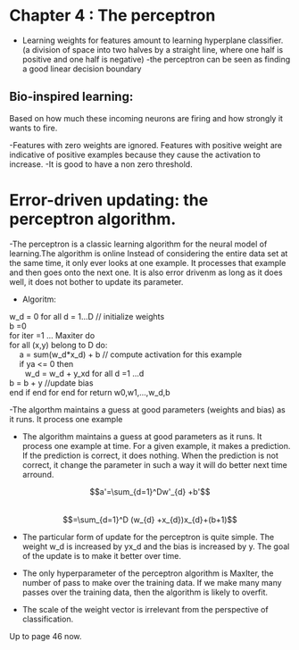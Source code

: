 # Chapter 4 : The perceptron

* Learning weights for features amount to learning hyperplane classifier. (a division of space into two halves by a straight line, where one half is positive and one half is negative)
-the perceptron can be seen as finding a good linear decision boundary

## Bio-inspired learning:
Based on how much these incoming neurons are firing and how strongly it wants to fire.

-Features with zero weights are ignored. Features with positive weight are indicative of positive examples because they cause the activation to increase.
-It is good to have a non zero threshold.

# Error-driven updating: the perceptron algorithm.
-The perceptron is a classic learning algorithm for the neural model of learning.The algorithm is online Instead of considering the entire data set at the same time, it only ever looks at one example. It processes that example and then goes onto the next one. It is also error drivenm as long as it does well, it does not bother to update its parameter.

* Algoritm:

w_d = 0 for all d = 1...D // initialize weights <br>
b =0 <br>
for iter =1 ... Maxiter do <br>
for all (x,y) belong to D do: <br>
&emsp; a = sum(w_d*x_d) + b // compute activation for this example <br>
&emsp; if ya <= 0 then <br>
&emsp;&emsp;w_d = w_d + y_xd for all d =1 ...d <br>
b = b + y //update bias <br>
        end if
    end for
end for
return w0,w1,...,w_d,b

-The algorthm maintains a guess at good parameters (weights and bias) as it runs. It process one example 

* The algorithm maintains a guess at good parameters as it runs. It process one example at time. For a given example, it makes a prediction. If the prediction is correct, it does nothing. When the prediction is not correct, it change the parameter in such a way it will do better next time arround.

$$a'=\sum_{d=1}^Dw'_{d} +b'$$ <br>
$$=\sum_{d=1}^D (w_{d} +x_{d})x_{d}+(b+1)$$ 

* The particular form of update for the perceptron is quite simple. The weight w_d is increased by yx_d and the bias is increased by y. The goal of the update is to make it better over time.

* The only hyperparameter of the perceptron algorithm is MaxIter, the number of pass to make over the training data. If we make many many passes over the training data, then the algorithm is likely to overfit.

* The scale of the weight vector is irrelevant from the perspective of classification.

Up to page 46 now.
